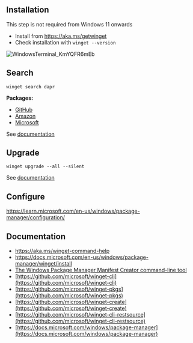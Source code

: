 ## Installation
This step is not required from Windows 11 onwards

- Install from https://aka.ms/getwinget
- Check installation with `winget --version`

![WindowsTerminal_KmYQFR6mEb](https://user-images.githubusercontent.com/5598150/165411040-9037b37d-9c4b-4d2d-b93b-799a6e57e860.gif)

## Search

`winget search dapr`

**Packages:**

- [GitHub](https://github.com/microsoft/winget-pkgs/tree/master/manifests%2Fg%2FGitHub)
- [Amazon](https://github.com/microsoft/winget-pkgs/tree/master/manifests%2Fa%2FAmazon)
- [Microsoft](https://github.com/microsoft/winget-pkgs/tree/master/manifests%2Fm%2FMicrosoft)

See [documentation](https://learn.microsoft.com/en-us/windows/package-manager/winget/search)
  
## Upgrade
  
`winget upgrade --all --silent`

See [documentation](https://learn.microsoft.com/en-us/windows/package-manager/winget/upgrade)

## Configure

https://learn.microsoft.com/en-us/windows/package-manager/configuration/

## Documentation
- https://aka.ms/winget-command-help
- https://docs.microsoft.com/en-us/windows/package-manager/winget/install
- [The Windows Package Manager Manifest Creator command-line tool](https://github.com/microsoft/winget-create)
- [https://github.com/microsoft/winget-cli](https://github.com/microsoft/winget-cli)
- [https://github.com/microsoft/winget-pkgs](https://github.com/microsoft/winget-pkgs)
- [https://github.com/microsoft/winget-create](https://github.com/microsoft/winget-create)
- [https://github.com/microsoft/winget-cli-restsource](https://github.com/microsoft/winget-cli-restsource)
- [https://docs.microsoft.com/windows/package-manager](https://docs.microsoft.com/windows/package-manager)